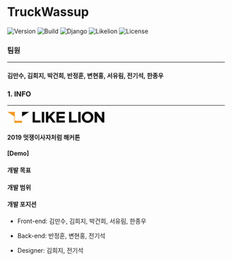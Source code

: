 TruckWassup
===========

![Version](https://img.shields.io/badge/Version-0.9.9-green.svg) ![Build](https://img.shields.io/badge/Build-Passing-success.svg) ![Django](https://img.shields.io/badge/Python-Django-darkgreen.svg) ![Likelion](https://img.shields.io/badge/Likelion-MJU(Seoul)-9cf.svg) ![License](https://img.shields.io/badge/License-MIT-informational.svg)

### 팀원

---

#### 김만수, 김희지, 박건희, 반정훈, 변현홍, 서유림, 전기석, 한종우

### 1. INFO

---

<img alt="멋쟁이사자처럼 로고" src="markdown/images/basiclogo_E_H.png" width="225px">

#### 2019 멋쟁이사자처럼 해커톤

#### [Demo][]()

#### 개발 목표

#### 개발 범위

#### 개발 포지션

-	Front-end: 김만수, 김희지, 박건희, 서유림, 한종우

-	Back-end: 반정훈, 변현홍, 전기석

-	Designer: 김희지, 전기석
